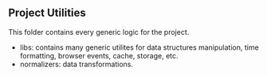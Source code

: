 ## Project Utilities

This folder contains every generic logic for the project.

-   libs: contains many generic utilites for data structures manipulation, time formatting, browser events, cache, storage, etc.
-   normalizers: data transformations.
